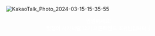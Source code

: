 ![KakaoTalk_Photo_2024-03-15-15-35-55](https://github.com/LikeLion-at-CAU-12th/Yuvin-Cho/assets/154900257/e6c79fbe-af04-4ce6-92d8-19cdd93e7235)

<div>
    <b>
    <p style="text-align: center; color: white;">
    안녕하세요!<br>멋쟁이 사자처럼 12기 프론트엔드 조유빈입니다 🦁</p>
    </b>
    </div>